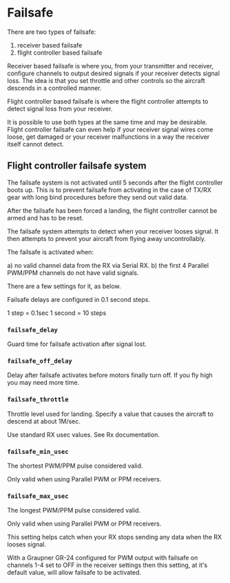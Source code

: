 # Failsafe

There are two types of failsafe:

1. receiver based failsafe
2. flight controller based failsafe

Receiver based failsafe is where you, from your transmitter and receiver, configure channels to output desired signals if your receiver detects signal loss.
The idea is that you set throttle and other controls so the aircraft descends in a controlled manner.

Flight controller based failsafe is where the flight controller attempts to detect signal loss from your receiver.

It is possible to use both types at the same time and may be desirable.  Flight controller failsafe can even help if your receiver signal wires come loose, get damaged or your receiver malfunctions in a way the receiver itself cannot detect.

## Flight controller failsafe system 

The failsafe system is not activated until 5 seconds after the flight controller boots up.  This is to prevent failsafe from activating in the case of TX/RX gear with long bind procedures before they send out valid data.

After the failsafe has been forced a landing, the flight controller cannot be armed and has to be reset.
 
The failsafe system attempts to detect when your receiver looses signal.  It then attempts to prevent your aircraft from flying away uncontrollably.

The failsafe is activated when:

a) no valid channel data from the RX via Serial RX.
b) the first 4 Parallel PWM/PPM channels do not have valid signals.

There are a few settings for it, as below.

Failsafe delays are configured in 0.1 second steps.

1 step = 0.1sec
1 second = 10 steps

### `failsafe_delay`

Guard time for failsafe activation after signal lost.

### `failsafe_off_delay`

Delay after failsafe activates before motors finally turn off.  If you fly high you may need more time.

### `failsafe_throttle`

Throttle level used for landing.  Specify a value that causes the aircraft to descend at about 1M/sec.

Use standard RX usec values.  See Rx documentation.

### `failsafe_min_usec`

The shortest PWM/PPM pulse considered valid.

Only valid when using Parallel PWM or PPM receivers.

### `failsafe_max_usec`

The longest PWM/PPM pulse considered valid.

Only valid when using Parallel PWM or PPM receivers.

This setting helps catch when your RX stops sending any data when the RX looses signal.

With a Graupner GR-24 configured for PWM output with failsafe on channels 1-4 set to OFF in the receiver settings
then this setting, at it's default value, will allow failsafe to be activated.
